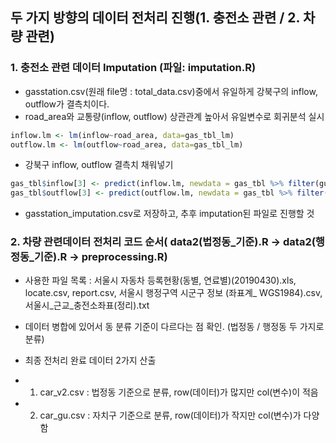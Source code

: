 ## 두 가지 방향의 데이터 전처리 진행(1. 충전소 관련 / 2. 차량 관련)


### 1. 충전소 관련 데이터 Imputation (파일: imputation.R)
- gasstation.csv(원래 file명 : total_data.csv)중에서 유일하게 강북구의 inflow, outflow가 결측치이다.
- road_area와 교통량(inflow, outflow) 상관관계 높아서 유일변수로 회귀분석 실시
```r
inflow.lm <- lm(inflow~road_area, data=gas_tbl_lm)
outflow.lm <- lm(outflow~road_area, data=gas_tbl_lm)
```
- 강북구 inflow, outflow 결측치 채워넣기
```r
gas_tbl$inflow[3] <- predict(inflow.lm, newdata = gas_tbl %>% filter(gu == '강북구') %>% select(-gu))
gas_tbl$outflow[3] <- predict(outflow.lm, newdata = gas_tbl %>% filter(gu == '강북구') %>% select(-gu))
```
- gasstation_imputation.csv로 저장하고, 추후 imputation된 파일로 진행할 것

### 2. 차량 관련데이터 전처리 코드 순서( data2(법정동_기준).R -> data2(행정동_기준).R -> preprocessing.R)

- 사용한 파일 목록 : 서울시 자동차 등록현황(동별, 연료별)(20190430).xls, locate.csv, report.csv, 서울시 행정구역 시군구 정보 (좌표계_ WGS1984).csv, 서울시_근교_충전소좌표(정리).txt

- 데이터 병합에 있어서 동 분류 기준이 다르다는 점 확인. (법정동 / 행정동 두 가지로 분류)

- 최종 전처리 완료 데이터 2가지 산출
- 1. car_v2.csv : 법정동 기준으로 분류, row(데이터)가 많지만 col(변수)이 적음
- 2. car_gu.csv : 자치구 기준으로 분류, row(데이터)가 작지만 col(변수)가 다양함

